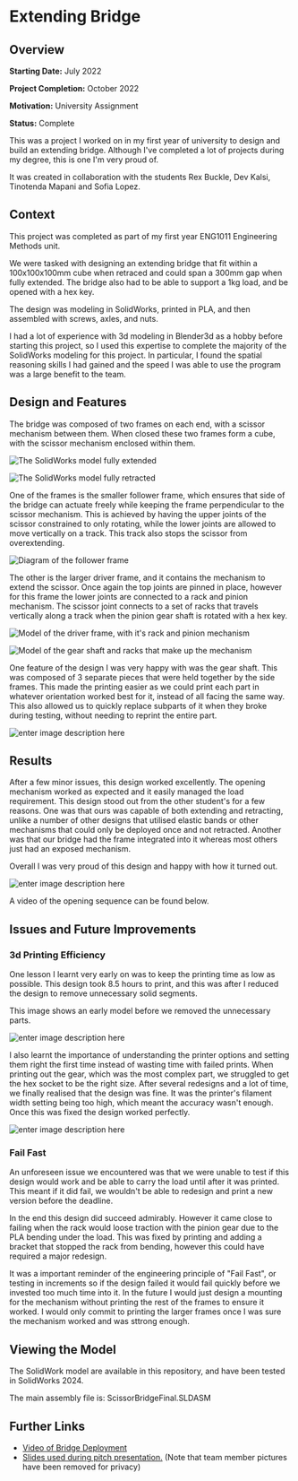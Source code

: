 # Extending Bridge
## Overview
**Starting Date:** July 2022

**Project Completion:** October 2022

**Motivation:** University Assignment

**Status:** Complete


This was a project I worked on in my first year of university to design and build an extending bridge. Although I've completed a lot of projects during my degree, this is one I'm very proud of.

It was created in collaboration with the students Rex Buckle, Dev Kalsi, Tinotenda Mapani and Sofia Lopez.

## Context

This project was completed as part of my first year ENG1011 Engineering Methods unit.

We were tasked with designing an extending bridge that fit within a 100x100x100mm cube when retraced and could span a 300mm gap when fully extended. The bridge also had to be able to support a 1kg load, and be opened with a hex key.

The design was modeling in SolidWorks, printed in PLA, and then assembled with screws, axles, and nuts.

I had a lot of experience with 3d modeling in Blender3d as a hobby before starting this project, so I used this expertise to complete the majority of the SolidWorks modeling for this project.
In particular, I found the spatial reasoning skills I had gained and the speed I was able to use the program was a large benefit to the team.

## Design and Features

The bridge was composed of two frames on each end, with a scissor mechanism between them.
When closed these two frames form a cube, with the scissor mechanism enclosed within them.

![The SolidWorks model fully extended](https://onedrive.live.com/embed?resid=BE406011F5E2A3C1%21816474&authkey=%21ACF7c0Q8UcIdwqI&width=1044&height=832)

![The SolidWorks model fully retracted](https://onedrive.live.com/embed?resid=BE406011F5E2A3C1%21816475&authkey=%21ALdXZph68x6tAAA&width=814&height=814)

One of the frames is the smaller follower frame, which ensures that side of the bridge can actuate freely while keeping the frame perpendicular to the scissor mechanism.
This is achieved by having the upper joints of the scissor constrained to only rotating, while the lower joints are allowed to move vertically on a track. This track also stops the scissor from overextending.

![Diagram of the follower frame](https://onedrive.live.com/embed?resid=BE406011F5E2A3C1%21816471&authkey=%21ACW3KgrcmAquJTs&width=660)

The other is the larger driver frame, and it contains the mechanism to extend the scissor.
Once again the top joints are pinned in place, however for this frame the lower joints are connected to a rack and pinion mechanism.
The scissor joint connects to a set of racks that travels vertically along a track when the pinion gear shaft is rotated with a hex key.

![Model of the driver frame, with it's rack and pinion mechanism](https://onedrive.live.com/embed?resid=BE406011F5E2A3C1%21816477&authkey=%21AAHcWTZr2FZK_Gk&width=787&height=808)

![Model of the gear shaft and racks that make up the mechanism](https://onedrive.live.com/embed?resid=BE406011F5E2A3C1%21816476&authkey=%21AJbuDc3h9EDwACo&width=811&height=807)

One feature of the design I was very happy with was the gear shaft.
This was composed of 3 separate pieces that were held  together by the side frames.
This made the printing easier as we could print each part in whatever orientation worked best for it, instead of all facing the same way.
This also allowed us to quickly replace subparts of it when they broke during testing, without needing to reprint the entire part.

![enter image description here](https://onedrive.live.com/embed?resid=BE406011F5E2A3C1%21816478&authkey=%21AN54bjqfq2HKuEM&width=885&height=610)

## Results

After a few minor issues, this design worked excellently. The opening mechanism worked as expected and it easily managed the load requirement.
This design stood out from the other student's for a few reasons. One was that ours was capable of both extending and retracting, unlike a number of other designs that utilised elastic bands or other mechanisms that could only be deployed once and not retracted. Another was that our bridge had the frame integrated into it whereas most others just had an exposed mechanism.

Overall I was very proud of this design and happy with how it turned out.

![enter image description here](https://onedrive.live.com/embed?resid=BE406011F5E2A3C1%21816453&authkey=%21AN0w8xsExxiHN-w&width=424&height=245)

A video of the opening sequence can be found below.

## Issues and Future Improvements
### 3d Printing Efficiency
One lesson I learnt very early on was to keep the printing time as low as possible. This design took 8.5 hours to print, and this was after I reduced the design to remove unnecessary solid segments.

This image shows an early model before we removed the unnecessary parts.

![enter image description here](https://onedrive.live.com/embed?resid=BE406011F5E2A3C1%21816479&authkey=%21AGiIY_M1mI3fXiI&width=975&height=888)

I also learnt the importance of understanding the printer options and setting them right the first time instead of wasting time with failed prints. When printing out the gear, which was the most complex part, we struggled to get the hex socket to be the right size. After several redesigns and a lot of time, we finally realised that the design was fine. It was the printer's filament width setting being too high, which meant the accuracy wasn't enough. Once this was fixed the design worked perfectly.

![enter image description here](https://onedrive.live.com/embed?resid=BE406011F5E2A3C1%21816451&authkey=%21AHwwB2tusou0zkc&width=552&height=179)

### Fail Fast

An unforeseen issue we encountered was that we were unable to test if this design would work and be able to carry the load until after it was printed.
This meant if it did fail, we wouldn't be able to redesign and print a new version before the deadline.

In the end this design did succeed admirably. However it came close to failing when the rack would loose traction with the pinion gear due to the PLA bending under the load. This was fixed by printing and adding a bracket that stopped the rack from bending, however this could have required a major redesign.

It was a important reminder of the engineering principle of "Fail Fast", or testing in increments so if the design failed it would fail quickly before we invested too much time into it.
In the future I would just design a mounting for the mechanism without printing the rest of the frames to ensure it worked. I would only commit to printing the larger frames once I was sure the mechanism worked and was sttrong enough.

## Viewing the Model
The SolidWork model are available in this repository, and have been tested in SolidWorks 2024.

The main assembly file is:
ScissorBridgeFinal.SLDASM

## Further Links
- [Video of Bridge Deployment](https://1drv.ms/v/s!AsGj4vURYEC-sepVkZ4p2qBsM1MrJg?e=dqk6c2)
- [Slides used during pitch presentation.](https://1drv.ms/p/s!AsGj4vURYEC-sepWxoLERqLRnZ4RdQ?e=KtqlJ5) (Note that team member pictures have been removed for privacy)
